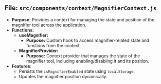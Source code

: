 ## File: `src/components/context/MagnifierContext.js`
- **Purpose:** Provides a context for managing the state and position of the magnifier tool across the application.
- **Functions:**
  - **useMagnifier:**
    - **Purpose:** Custom hook to access magnifier-related state and functions from the context.
  - **MagnifierProvider:**
    - **Purpose:** Context provider that manages the state of the magnifier tool, including enabling/disabling it and its position.
- **Features:**
  - Persists the `isMagnifierEnabled` state using `localStorage`.
  - Updates the magnifier position dynamically.